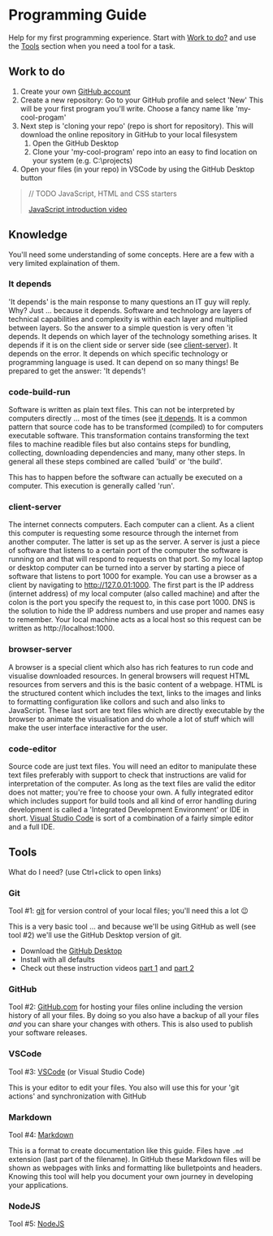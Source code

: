 # Programming Guide

Help for my first programming experience. Start with [Work to do?](#work-to-do) and use the [Tools](#tools) section when you need a tool for a task.

## Work to do

1. Create your own [GitHub account](https://github.com/login)
1. Create a new repository: Go to your GitHub profile and select 'New'
   This will be your first program you'll write. Choose a fancy name like 'my-cool-progam'
1. Next step is 'cloning your repo' (repo is short for repository). This will download the online repository in GitHub to your local filesystem
   1. Open the GitHub Desktop
   1. Clone your 'my-cool-program' repo into an easy to find location on your system (e.g. C:\projects)
1. Open your files (in your repo) in VSCode by using the GitHub Desktop button

> // TODO JavaScript, HTML and CSS starters
> 
> [JavaScript introduction video](https://youtu.be/W6NZfCO5SIk)

## Knowledge

You'll need some understanding of some concepts. Here are a few with a very limited explaination of them.

### It depends

'It depends' is the main response to many questions an IT guy will reply. Why? Just ... because it depends.
Software and technology are layers of technical capabilities and complexity is within each layer and multiplied between layers.
So the answer to a simple question is very often 'it depends.
It depends on which layer of the technology something arises.
It depends if it is on the client side or server side (see [client-server](#client-server)).
It depends on the error.
It depends on which specific technology or programming language is used.
It can depend on so many things!
Be prepared to get the answer: 'It depends'!

### code-build-run

Software is written as plain text files.
This can not be interpreted by computers directly ... most of the times (see [it depends](#it-depends).
It is a common pattern that source code has to be transformed (compiled) to for computers executable software.
This transformation contains transforming the text files to machine readible files but also contains steps for bundling, collecting, downloading dependencies and many, many other steps.
In general all these steps combined are called 'build' or 'the build'.

This has to happen before the software can actually be executed on a computer. This execution is generally called 'run'.

### client-server

The internet connects computers.
Each computer can a client.
As a client this computer is requesting some resource through the internet from another computer.
The latter is set up as the server.
A server is just a piece of software that listens to a certain port of the computer the software is running on and that will respond to requests on that port.
So my local laptop or desktop computer can be turned into a server by starting a piece of software that listens to port 1000 for example.
You can use a browser as a client by navigating to http://127.0.01:1000.
The first part is the IP address (internet address) of my local computer (also called machine) and after the colon is the port you specify the request to, in this case port 1000.
DNS is the solution to hide the IP address numbers and use proper and names easy to remember.
Your local machine acts as a local host so this request can be written as http://localhost:1000.

### browser-server

A browser is a special client which also has rich features to run code and visualise downloaded resources.
In general browsers will request HTML resources from servers and this is the basic content of a webpage.
HTML is the structured content which includes the text, links to the images and links to formatting configuration like collors and such and also links to JavaScript.
These last sort are text files which are directly executable by the browser to animate the visualisation and do whole a lot of stuff which will make the user interface interactive for the user.

### code-editor

Source code are just text files.
You will need an editor to manipulate these text files preferably with support to check that instructions are valid for interpretation of the computer.
As long as the text files are valid the editor does not matter; you're free to choose your own.
A fully integrated editor which includes support for build tools and all kind of error handling during development is called a 'Integrated Development Environment' or IDE in short.
[Visual Studio Code](#vscode) is sort of a combination of a fairly simple editor and a full IDE.

## Tools

What do I need? (use Ctrl+click to open links)

### Git

Tool #1: [git](https://git-scm.com/) for version control of your local files; you'll need this a lot :wink:

This is a very basic tool ... and because we'll be using GitHub as well (see tool #2) we'll use the GitHub Desktop version of git.

- Download the [GitHub Desktop](https://desktop.github.com/)
- Install with all defaults
- Check out these instruction videos [part 1](https://youtu.be/9GKpbI1siow) and [part 2](https://youtu.be/n-p1RUmdl9M)

### GitHub

Tool #2: [GitHub.com](https://github.com/) for hosting your files online including the version history of all your files. By doing so you also have a backup of all your files _and_ you can share your changes with others. This is also used to publish your software releases.

### VSCode

Tool #3: [VSCode](https://code.visualstudio.com/) (or Visual Studio Code)

This is your editor to edit your files. You also will use this for your 'git actions' and synchronization with GitHub

### Markdown

Tool #4: [Markdown](https://docs.github.com/en/get-started/writing-on-github/getting-started-with-writing-and-formatting-on-github/basic-writing-and-formatting-syntax)

This is a format to create documentation like this guide. Files have `.md` extension (last part of the filename). In GitHub these Markdown files will be shown as webpages with links and formatting like bulletpoints and headers. Knowing this tool will help you document your own journey in developing your applications.

### NodeJS

Tool #5: [NodeJS](https://nodejs.org/en/)
